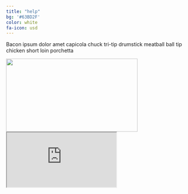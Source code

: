 ```yaml
---
title: "help"
bg: '#63BD2F'
color: white
fa-icon: usd
---
```


Bacon ipsum dolor amet capicola chuck tri-tip drumstick meatball ball tip chicken short loin porchetta

<div class="icontain">
     <a href="paypal.com"><img src="http://www.sgvhumane.org/wp-content/uploads/PayPalDonateNow.png" width="360" height="200" alt=""></a>
</div>
<div class="icontain">
  <iframe src="http://www.sgvhumane.org/wp-content/uploads/PayPalDonateNow.png" allowfullscreen></iframe>
</div>
